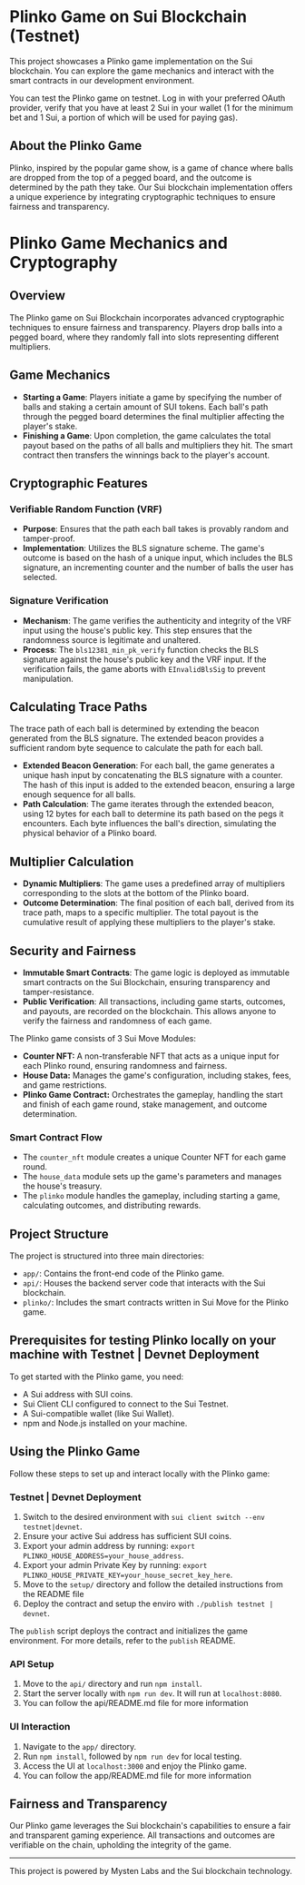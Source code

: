 # Plinko Game on Sui Blockchain (Testnet)
This project showcases a Plinko game implementation on the Sui blockchain. You can explore the game mechanics and interact with the smart contracts in our development environment.

You can test the Plinko game on testnet. Log in with your preferred OAuth provider, verify that you have at least 2 Sui in your wallet (1 for the minimum bet and 1 Sui, a portion of which will be used for paying gas).

## About the Plinko Game
Plinko, inspired by the popular game show, is a game of chance where balls are dropped from the top of a pegged board, and the outcome is determined by the path they take. Our Sui blockchain implementation offers a unique experience by integrating cryptographic techniques to ensure fairness and transparency.

# Plinko Game Mechanics and Cryptography

## Overview
The Plinko game on Sui Blockchain incorporates advanced cryptographic techniques to ensure fairness and transparency. Players drop balls into a pegged board, where they randomly fall into slots representing different multipliers. 

## Game Mechanics
- **Starting a Game**: Players initiate a game by specifying the number of balls and staking a certain amount of SUI tokens. Each ball's path through the pegged board determines the final multiplier affecting the player's stake.
- **Finishing a Game**: Upon completion, the game calculates the total payout based on the paths of all balls and multipliers they hit. The smart contract then transfers the winnings back to the player's account.

## Cryptographic Features
### Verifiable Random Function (VRF)
- **Purpose**: Ensures that the path each ball takes is provably random and tamper-proof.
- **Implementation**: Utilizes the BLS signature scheme. The game's outcome is based on the hash of a unique input, which includes the BLS signature, an incrementing counter and the number of balls the user has selected.

### Signature Verification
- **Mechanism**: The game verifies the authenticity and integrity of the VRF input using the house's public key. This step ensures that the randomness source is legitimate and unaltered.
- **Process**: The `bls12381_min_pk_verify` function checks the BLS signature against the house's public key and the VRF input. If the verification fails, the game aborts with `EInvalidBlsSig` to prevent manipulation.

## Calculating Trace Paths
The trace path of each ball is determined by extending the beacon generated from the BLS signature. The extended beacon provides a sufficient random byte sequence to calculate the path for each ball.

- **Extended Beacon Generation**: For each ball, the game generates a unique hash input by concatenating the BLS signature with a counter. The hash of this input is added to the extended beacon, ensuring a large enough sequence for all balls.
- **Path Calculation**: The game iterates through the extended beacon, using 12 bytes for each ball to determine its path based on the pegs it encounters. Each byte influences the ball's direction, simulating the physical behavior of a Plinko board.

## Multiplier Calculation
- **Dynamic Multipliers**: The game uses a predefined array of multipliers corresponding to the slots at the bottom of the Plinko board.
- **Outcome Determination**: The final position of each ball, derived from its trace path, maps to a specific multiplier. The total payout is the cumulative result of applying these multipliers to the player's stake.

## Security and Fairness
- **Immutable Smart Contracts**: The game logic is deployed as immutable smart contracts on the Sui Blockchain, ensuring transparency and tamper-resistance.
- **Public Verification**: All transactions, including game starts, outcomes, and payouts, are recorded on the blockchain. This allows anyone to verify the fairness and randomness of each game.

The Plinko game consists of 3 Sui Move Modules:

- **Counter NFT:** A non-transferable NFT that acts as a unique input for each Plinko round, ensuring randomness and fairness.
- **House Data:** Manages the game's configuration, including stakes, fees, and game restrictions.
- **Plinko Game Contract:** Orchestrates the gameplay, handling the start and finish of each game round, stake management, and outcome determination.

### Smart Contract Flow
- The `counter_nft` module creates a unique Counter NFT for each game round.
- The `house_data` module sets up the game's parameters and manages the house's treasury.
- The `plinko` module handles the gameplay, including starting a game, calculating outcomes, and distributing rewards.

## Project Structure
The project is structured into three main directories:

- `app/`: Contains the front-end code of the Plinko game.
- `api/`: Houses the backend server code that interacts with the Sui blockchain.
- `plinko/`: Includes the smart contracts written in Sui Move for the Plinko game.

## Prerequisites for testing Plinko locally on your machine with Testnet | Devnet Deployment
To get started with the Plinko game, you need:

- A Sui address with SUI coins.
- Sui Client CLI configured to connect to the Sui Testnet.
- A Sui-compatible wallet (like Sui Wallet).
- npm and Node.js installed on your machine.

## Using the Plinko Game
Follow these steps to set up and interact locally with the Plinko game:

### Testnet | Devnet Deployment
1. Switch to the desired environment with `sui client switch --env testnet|devnet`.
2. Ensure your active Sui address has sufficient SUI coins.
3. Export your admin address by running: `export PLINKO_HOUSE_ADDRESS=your_house_address`.
4. Export your admin Private Key by running: `export PLINKO_HOUSE_PRIVATE_KEY=your_house_secret_key_here`.
5. Move to the `setup/` directory and follow the detailed instructions from the README file 
6. Deploy the contract and setup the enviro with `./publish testnet | devnet`.

The `publish` script deploys the contract and initializes the game environment. For more details, refer to the `publish` README.

### API Setup
1. Move to the `api/` directory and run `npm install`.
2. Start the server locally with `npm run dev`. It will run at `localhost:8080`.
3. You can follow the api/README.md file for more information
   
### UI Interaction
1. Navigate to the `app/` directory.
2. Run `npm install`, followed by `npm run dev` for local testing.
3. Access the UI at `localhost:3000` and enjoy the Plinko game.
4. You can follow the app/README.md file for more information

## Fairness and Transparency
Our Plinko game leverages the Sui blockchain's capabilities to ensure a fair and transparent gaming experience. All transactions and outcomes are verifiable on the chain, upholding the integrity of the game.

---

This project is powered by Mysten Labs and the Sui blockchain technology.
